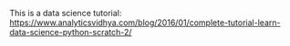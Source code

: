 This is a data science tutorial:
https://www.analyticsvidhya.com/blog/2016/01/complete-tutorial-learn-data-science-python-scratch-2/
